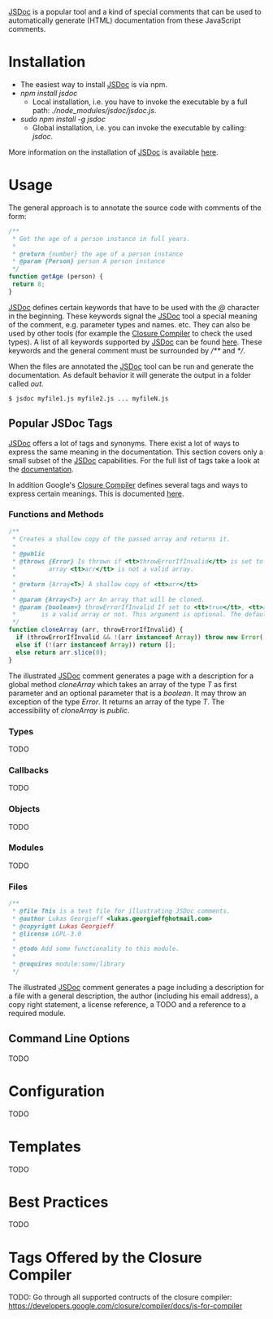 [JSDoc](https://github.com/jsdoc3/jsdoc) is a popular tool and a kind of special comments that can be used to automatically generate (HTML) documentation from these JavaScript comments.

# Installation
 * The easiest way to install [JSDoc](https://github.com/jsdoc3/jsdoc) is via npm.
  * _npm install jsdoc_
    * Local installation, i.e. you have to invoke the executable by a full path: _./node&#95;modules/jsdoc/jsdoc.js_.
  * _sudo npm install -g jsdoc_
    * Global installation, i.e. you can invoke the executable by calling: _jsdoc_.

More information on the installation of [JSDoc](https://github.com/jsdoc3/jsdoc) is available [here](https://github.com/jsdoc3/jsdoc#installation-and-usage).

# Usage
The general approach is to annotate the source code with comments of the form:
```javascript
/**
 * Get the age of a person instance in full years.
 *
 * @return {number} the age of a person instance
 * @param {Person} person A person instance
 */
function getAge (person) {
 return 8;
}
```

[JSDoc](https://github.com/jsdoc3/jsdoc) defines certain keywords that have to be used with the _@_ character in the beginning. These keywords signal the [JSDoc](https://github.com/jsdoc3/jsdoc) tool a special meaning of the comment, e.g. parameter types and names. etc. They can also be used by other tools (for example the [Closure Compiler](../closure_tools/closure_compiler/README.md) to check the used types). A list of all keywords supported by [JSDoc](https://github.com/jsdoc3/jsdoc) can be found [here](http://usejsdoc.org/). These keywords and the general comment must be surrounded by _/**_ and _*/_.

When the files are annotated the [JSDoc](https://github.com/jsdoc3/jsdoc) tool can be run and generate the documentation. As default behavior it will generate the output in a folder called _out_.
```shell
$ jsdoc myfile1.js myfile2.js ... myfileN.js
```

## Popular JSDoc Tags
[JSDoc](https://github.com/jsdoc3/jsdoc) offers a lot of tags and synonyms. There exist a lot of ways to express the same meaning in the documentation. This section covers only a small subset of the [JSDoc](https://github.com/jsdoc3/jsdoc) capabilities. For the full list of tags take a look at the [documentation](http://usejsdoc.org/index.html).

In addition Google's [Closure Compiler](../closure_tools/closure_compiler/README.md) defines several tags and ways to express certain meanings. This is documented [here](https://developers.google.com/closure/compiler/docs/js-for-compiler).
### Functions and Methods
```javascript
/**
 * Creates a shallow copy of the passed array and returns it.
 *
 * @public
 * @throws {Error} Is thrown if <tt>throwErrorIfInvalid</tt> is set to <tt>true</tt> and the given
 *         array <tt>arr</tt> is not a valid array.
 *
 * @return {Array<T>} A shallow copy of <tt>arr</tt>
 *
 * @param {Array<T>} arr An array that will be cloned.
 * @param {boolean=} throwErrorIfInvalid If set to <tt>true</tt>, <tt>arr</tt> is checked whether it
 *       is a valid array or not. This argument is optional. The default value is <tt>false</tt>.
 */
function cloneArray (arr, throwErrorIfInvalid) {
  if (throwErrorIfInvalid && !(arr instanceof Array)) throw new Error('invalid array');
  else if (!(arr instanceof Array)) return [];
  else return arr.slice(0);
}
```
The illustrated [JSDoc](https://github.com/jsdoc3/jsdoc) comment generates a page with a description for a global method _cloneArray_ which takes an array of the type _T_ as first parameter and an optional parameter that is a _boolean_. It may throw an exception of the type _Error_. It returns an array of the type _T_. The accessibility of _cloneArray_ is _public_.

### Types
TODO

### Callbacks
TODO

### Objects
TODO

### Modules
TODO

### Files
```javascript
/**
 * @file This is a test file for illustrating JSDoc comments.
 * @author Lukas Georgieff <lukas.georgieff@hotmail.com>
 * @copyright Lukas Georgieff
 * @license LGPL-3.0
 * 
 * @todo Add some functionality to this module.
 *
 * @requires module:some/library
 */
```

The illustrated [JSDoc](https://github.com/jsdoc3/jsdoc) comment generates a page including a description for a file with a general description, the author (including his email address), a copy right statement, a license reference, a TODO and a reference to a required module.


## Command Line Options
TODO

# Configuration
TODO

# Templates
TODO

# Best Practices
TODO

# Tags Offered by the Closure Compiler
TODO: Go through all supported contructs of the closure compiler: https://developers.google.com/closure/compiler/docs/js-for-compiler
